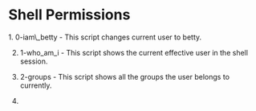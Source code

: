 <h1> Shell Permissions </h1>
1. 0-iam\_betty - This script changes current user to betty.

2. 1-who\_am\_i - This script shows the current effective user in the shell session.

3. 2-groups - This script shows all the groups the user belongs to currently.

4. 

